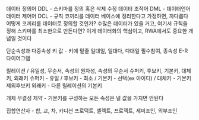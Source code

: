 데이터 정의어 DDL - 스키마를 정의 혹은 삭제 수정
데이터 조작어 DML - 데이터언어
데이터 제어어 DCL - 규칙
코끼리를 데이터 베이스에 정리한다고 가정하면, 까다롭다
어떻게 코끼리를 데이터로 정의할 것인가?
수많은 데이터가 있을 거고, 여기서 규칙을 정해 스키마를 최소한으로 만든다면?
이게 데이터화의 핵심이고, RWA에서도 중요한 개념일 것이다

단순속성과 다중속성
키 값 - 키에 밑줄
일대일, 일대다, 다대일
필수참여, 종속성
E-R 다이어그램

릴레이션 / 유일성, 무순서, 속성의 원자성, 속성의 무순서
슈퍼키, 후보키, 기본키, 대체키, 외래키
슈퍼키 - 유일 / 후보키 - 최소 / 기본키 - 선택(ex 아이디) / 대체키 - 기본키제외후보키
외래키 - 다른 릴레이션의 기본키

개체 무결성 제약 - 기본키를 구성하는 모든 속성은 널 값을 가지면 안된다

집합연산자 - 합, 교, 차, 카디션 프로덕트, 셀렉트, 프로젝트, 세미조인, 외부조인